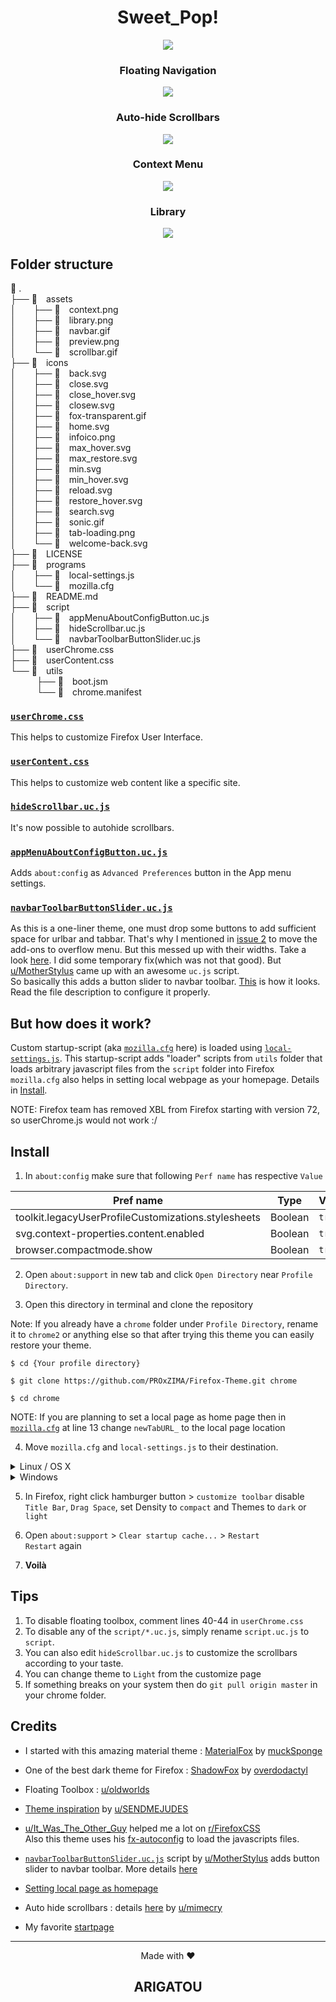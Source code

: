 <h1 align="center">Sweet_Pop!</h1>

<p align="center"><img src="./assets/preview.png"></p>

<h3 align="center">Floating Navigation</h3>
<p align="center"><img src="./assets/navbar.gif"></p>

<h3 align="center">Auto-hide Scrollbars</h3>
<p align="center"><img src="./assets/scrollbar.gif"></p>

<h3 align="center">Context Menu</h3>
<p align="center"><img src="./assets/context.png"></p>

<h3 align="center">Library</h3>
<p align="center"><img src="./assets/library.png"></p>

## Folder structure

 .<br>
├──  assets<br>
│  ├──  context.png<br>
│  ├──  library.png<br>
│  ├──  navbar.gif<br>
│  ├──  preview.png<br>
│  └──  scrollbar.gif<br>
├──  icons<br>
│  ├──  back.svg<br>
│  ├──  close.svg<br>
│  ├──  close_hover.svg<br>
│  ├──  closew.svg<br>
│  ├──  fox-transparent.gif<br>
│  ├──  home.svg<br>
│  ├──  infoico.png<br>
│  ├──  max_hover.svg<br>
│  ├──  max_restore.svg<br>
│  ├──  min.svg<br>
│  ├──  min_hover.svg<br>
│  ├──  reload.svg<br>
│  ├──  restore_hover.svg<br>
│  ├──  search.svg<br>
│  ├──  sonic.gif<br>
│  ├──  tab-loading.png<br>
│  └──  welcome-back.svg<br>
├──  LICENSE<br>
├──  programs<br>
│  ├──  local-settings.js<br>
│  └──  mozilla.cfg<br>
├──  README.md<br>
├──  script<br>
│  ├──  appMenuAboutConfigButton.uc.js<br>
│  ├──  hideScrollbar.uc.js<br>
│  └──  navbarToolbarButtonSlider.uc.js<br>
├──  userChrome.css<br>
├──  userContent.css<br>
└──  utils<br>
   ├──  boot.jsm<br>
   └──  chrome.manifest<br>

### [`userChrome.css`](./userChrome.css)
This helps to customize Firefox User Interface.

### [`userContent.css`](./userContent.css)
This helps to customize web content like a specific site.

### [`hideScrollbar.uc.js`](./script/hideScrollbar.uc.js)
It's now possible to autohide scrollbars.

### [`appMenuAboutConfigButton.uc.js`](./script/appMenuAboutConfigButton.uc.js)
Adds `about:config` as `Advanced Preferences` button in the App menu settings.

### [`navbarToolbarButtonSlider.uc.js`](./script/navbarToolbarButtonSlider.uc.js)
As this is a one-liner theme, one must drop some buttons to add sufficient space for urlbar and tabbar. That's why I mentioned in [issue 2](https://github.com/PROxZIMA/Firefox-Theme/issues/2) to move the add-ons to overflow menu. But this messed up with their widths. Take a look [here](https://www.reddit.com/r/FirefoxCSS/comments/n9asta/addons_width_changes_to_a_fixed_value_when_placed/). I did some temporary fix(which was not that good). But [u/MotherStylus](https://www.reddit.com/user/MotherStylus) came up with an awesome `uc.js` script.<br>
So basically this adds a button slider to navbar toolbar. [This](https://raw.githubusercontent.com/PROxZIMA/Firefox-Theme/master/assets/navbar.gif) is how it looks. Read the file description to configure it properly.

## **But how does it work?**
Custom startup-script (aka [`mozilla.cfg`](./programs/mozilla.cfg) here) is loaded using [`local-settings.js`](./programs/local-settings.js). This startup-script adds "loader" scripts from `utils` folder that loads arbitrary javascript files from the `script` folder into Firefox<br>
`mozilla.cfg` also helps in setting local webpage as your homepage. Details in [Install](#Install).

NOTE: Firefox team has removed XBL from Firefox starting with version 72, so userChrome.js would not work :/

## Install
1) In `about:config` make sure that following `Perf name` has respective `Value`

| Pref name 	| Type 	| Value 	|
|-	|-	|-	|
| toolkit.legacyUserProfileCustomizations.stylesheets 	| Boolean 	| `true` 	|
| svg.context-properties.content.enabled 	| Boolean 	| `true` 	|
| browser.compactmode.show 	| Boolean 	| `true` 	|

2) Open `about:support` in new tab and click `Open Directory` near `Profile Directory`.

3) Open this directory in terminal and clone the repository

Note: If you already have a `chrome` folder under `Profile Directory`, rename it to `chrome2` or anything else so that after trying this theme you can easily restore your theme.

```console
$ cd {Your profile directory}

$ git clone https://github.com/PROxZIMA/Firefox-Theme.git chrome

$ cd chrome
```

NOTE: If you are planning to set a local page as home page then in [`mozilla.cfg`](./programs/mozilla.cfg) at line 13 change `newTabURL_` to the local page location

4) Move `mozilla.cfg` and `local-settings.js` to their destination.

<details><summary>Linux / OS X</summary>
<br>

On `about:support` > `Application Binary` > `{Installation folder}firefox-bin`<br>
My `Installation folder` is `/opt/firefox-nightly/`. Generally it is `/usr/lib/firefox/`

```console
$ cp ./programs/mozilla.cfg /usr/lib/firefox/

$ cp ./programs/local-settings.js /usr/lib/firefox/defaults/pref/
```
</details>

<details><summary>Windows</summary>
<br>

On `about:support` > `Application Binary` > `{Installation folder}firefox.exe`<br>
Generally `Installation folder` is `C:\Program Files\Mozilla Firefox\`

```powershell
> move .\programs\mozilla.cfg "C:\Program Files\Mozilla Firefox\"

> move .\programs\local-settings.js "C:\Program Files\Mozilla Firefox\defaults\pref\"
```
</details>

5) In Firefox, right click hamburger button > `customize toolbar` disable `Title Bar`, `Drag Space`, set Density to `compact` and Themes to `dark` or `light`

6) Open `about:support` > `Clear startup cache...` > `Restart`<br>`Restart` again

7) **Voilà**

## Tips
1) To disable floating toolbox, comment lines 40-44 in `userChrome.css`
2) To disable any of the `script/*.uc.js`, simply rename `script.uc.js` to `script`.
3) You can also edit `hideScrollbar.uc.js` to customize the scrollbars according to your taste.
4) You can change theme to `Light` from the customize page
5) If something breaks on your system then do `git pull origin master` in your chrome folder.

## Credits
- I started with this amazing material theme : [MaterialFox](https://github.com/muckSponge/MaterialFox) by [muckSponge](https://github.com/muckSponge)

- One of the best dark theme for Firefox : [ShadowFox](https://overdodactyl.github.io/ShadowFox) by [overdodactyl](https://github.com/overdodactyl)

- Floating Toolbox : [u/oldworlds](https://www.reddit.com/r/FirefoxCSS/comments/koa71w/minimalfox_a_compact_and_minimal_theme/)

- [Theme inspiration](https://www.reddit.com/r/FirefoxCSS/comments/ci7i69/another_oneline_theme/) by [u/SENDMEJUDES](https://www.reddit.com/user/SENDMEJUDES/)

- [u/It_Was_The_Other_Guy](https://www.reddit.com/user/It_Was_The_Other_Guy) helped me a lot on [r/FirefoxCSS](https://www.reddit.com/r/FirefoxCSS/)<br>
Also this theme uses his [fx-autoconfig](https://github.com/MrOtherGuy/fx-autoconfig) to load the javascripts files.

- [`navbarToolbarButtonSlider.uc.js`](https://github.com/aminomancer/uc.css.js) script by [u/MotherStylus](https://www.reddit.com/user/MotherStylus) adds button slider to navbar toolbar. More details [here](https://www.reddit.com/r/FirefoxCSS/comments/n9asta/addons_width_changes_to_a_fixed_value_when_placed/)

- [Setting local page as homepage](https://www.reddit.com/r/firefox/comments/ge86z4/newtab_page_to_local_file_firefox_76_redux/)

- Auto hide scrollbars : details [here](https://www.reddit.com/r/FirefoxCSS/comments/jptrf8/is_it_still_possible_to_autohide_and_show/) by [u/mimecry](https://www.reddit.com/user/mimecry/)

- My favorite [startpage](https://www.reddit.com/r/startpages/comments/hfuoqg/a_simple_startpage_i_have_been_working_on/)

___
<p align="center">Made with ❤️</p>
<h2 align="center">ARIGATOU</h2>